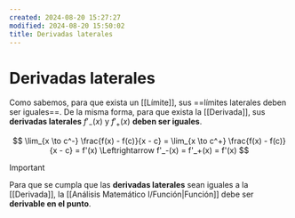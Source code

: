 ```yaml
---
created: 2024-08-20 15:27:27
modified: 2024-08-20 15:50:02
title: Derivadas laterales
---
```


# Derivadas laterales

Como sabemos, para que exista un [[Límite]], sus ==límites laterales deben ser iguales==. De la misma forma, para que exista la [[Derivada]], sus **derivadas laterales** $f'_-(x)$ y $f'_+(x)$ **deben ser iguales**.

$$
\lim_{x \to c^-} \frac{f(x) - f(c)}{x - c} =
\lim_{x \to c^+} \frac{f(x) - f(c)}{x - c} =
f'(x) \Leftrightarrow
f'_-(x) = f'_+(x) = f'(x)
$$

> [!important]
> Para que se cumpla que las **derivadas laterales** sean iguales a la [[Derivada]], la [[Análisis Matemático I/Función|Función]] debe ser **derivable en el punto**.
